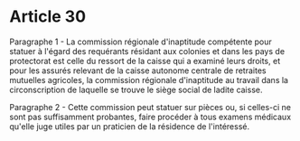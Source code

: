 # Article 30

Paragraphe 1 - La commission régionale d'inaptitude compétente pour statuer à l'égard des requérants résidant aux colonies et dans les pays de protectorat est celle du ressort de la caisse qui a examiné leurs droits, et pour les assurés relevant de la caisse autonome centrale de retraites mutuelles agricoles, la commission régionale d'inaptitude au travail dans la circonscription de laquelle se trouve le siège social de ladite caisse.

Paragraphe 2 - Cette commission peut statuer sur pièces ou, si celles-ci ne sont pas suffisamment probantes, faire procéder à tous examens médicaux qu'elle juge utiles par un praticien de la résidence de l'intéressé.
